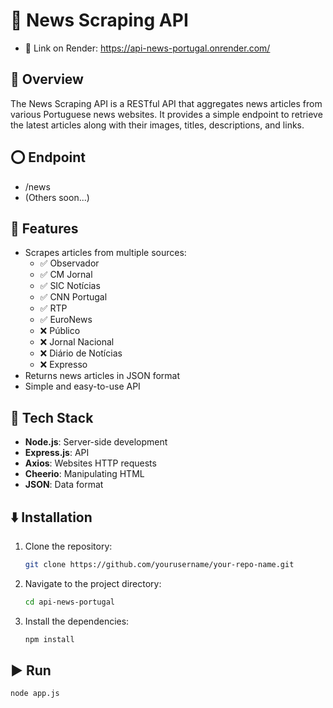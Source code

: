 # :newspaper: News Scraping API

- :link: Link on Render: https://api-news-portugal.onrender.com/

## 🔎 Overview

The News Scraping API is a RESTful API that aggregates news articles from various Portuguese news websites. It provides a simple endpoint to retrieve the latest articles along with their images, titles, descriptions, and links.

## ⭕ Endpoint

  - /news
  - (Others soon...)

## :star2: Features

- Scrapes articles from multiple sources:
  - ✅ Observador
  - ✅ CM Jornal
  - ✅ SIC Notícias
  - ✅ CNN Portugal
  - ✅ RTP
  - ✅ EuroNews
  - ❌ Público
  - ❌ Jornal Nacional
  - ❌ Diário de Notícias
  - ❌ Expresso
- Returns news articles in JSON format
- Simple and easy-to-use API

## 🔧 Tech Stack

- **Node.js**: Server-side development
- **Express.js**: API
- **Axios**: Websites HTTP requests
- **Cheerio**: Manipulating HTML
- **JSON**: Data format

## ⬇️ Installation

1. Clone the repository:
   ```bash
   git clone https://github.com/yourusername/your-repo-name.git

2. Navigate to the project directory:
   ```bash
   cd api-news-portugal

3. Install the dependencies:
   ```bash
   npm install

## ▶️ Run

   ```bash
   node app.js
